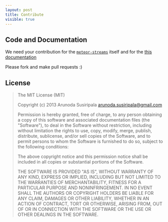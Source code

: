```yaml
---
layout: post
title: Contribute
visible: true
---
```


## Code and Documentation
We need your contribution for the [`meteor-streams`](https://github.com/arunoda/meteor-streams) itself and for the [this documentation](https://github.com/arunoda/meteor-streams/tree/gh-pages)

Please fork and make pull requests :)

## License

> The MIT License (MIT)
> 
> Copyright (c) 2013 Arunoda Susiripala <arunoda.susiripala@gmail.com>
> 
> Permission is hereby granted, free of charge, to any person obtaining a copy
> of this software and associated documentation files (the "Software"), to deal
> in the Software without restriction, including without limitation the rights
> to use, copy, modify, merge, publish, distribute, sublicense, and/or sell
> copies of the Software, and to permit persons to whom the Software is
> furnished to do so, subject to the following conditions:
> 
> The above copyright notice and this permission notice shall be included in
> all copies or substantial portions of the Software.
> 
> THE SOFTWARE IS PROVIDED "AS IS", WITHOUT WARRANTY OF ANY KIND, EXPRESS OR
> IMPLIED, INCLUDING BUT NOT LIMITED TO THE WARRANTIES OF MERCHANTABILITY,
> FITNESS FOR A PARTICULAR PURPOSE AND NONINFRINGEMENT. IN NO EVENT SHALL THE
> AUTHORS OR COPYRIGHT HOLDERS BE LIABLE FOR ANY CLAIM, DAMAGES OR OTHER
> LIABILITY, WHETHER IN AN ACTION OF CONTRACT, TORT OR OTHERWISE, ARISING FROM,
> OUT OF OR IN CONNECTION WITH THE SOFTWARE OR THE USE OR OTHER DEALINGS IN
> THE SOFTWARE.
